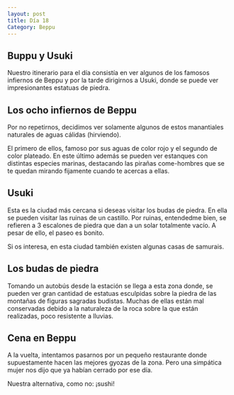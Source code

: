 ```yaml
---
layout: post
title: Día 18
Category: Beppu
---
```


## Buppu y Usuki

Nuestro itinerario para el día consistía en ver algunos de los famosos infiernos de Beppu y por la tarde dirigirnos a Usuki, donde se puede ver impresionantes estatuas de piedra. 


## Los ocho infiernos de Beppu

Por no repetirnos, decidimos ver solamente algunos de estos manantiales naturales de aguas cálidas (hirviendo).

El primero de ellos, famoso por sus aguas de color rojo y el segundo de color plateado. En este último además se pueden ver estanques con distintas especies marinas, destacando las pirañas come-hombres que se te quedan mirando fijamente cuando te acercas a ellas. 

## Usuki

Esta es la ciudad más cercana si deseas visitar los budas de piedra. En ella se pueden visitar las ruinas de un castillo. Por ruinas, entendedme bien, se refieren a 3 escalones de piedra que dan a un solar totalmente vacío. A pesar de ello, el paseo es bonito. 

Si os interesa, en esta ciudad también existen algunas casas de samurais.

## Los budas de piedra

Tomando un autobús desde la estación se llega a esta zona donde, se pueden ver gran cantidad de estatuas esculpidas sobre la piedra de las montañas de figuras sagradas budistas. Muchas de ellas están mal conservadas debido a la naturaleza de la roca sobre la que están realizadas, poco resistente a lluvias.

## Cena en Beppu

A la vuelta, intentamos pasarnos por un pequeño restaurante donde supuestamente hacen las mejores gyozas de la zona. Pero una simpática mujer nos dijo que  ya habían cerrado por ese día. 

Nuestra alternativa, como no: ¡sushi!
